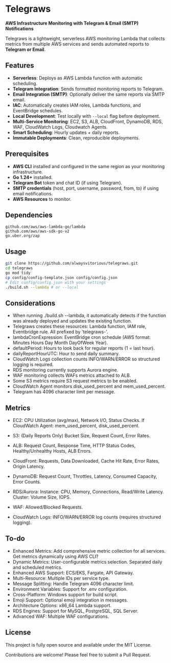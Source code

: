 # Telegraws

**AWS Infrastructure Monitoring with Telegram & Email (SMTP) Notifications**

Telegraws is a lightweight, serverless AWS monitoring Lambda that collects
metrics from multiple AWS services and sends automated reports to **Telegram or
Email**.

## Features

- **Serverless**: Deploys as AWS Lambda function with automatic scheduling.
- **Telegram Integration**: Sends formatted monitoring reports to Telegram.
- **Email Integration (SMTP)**: Optionally deliver the same reports via SMTP
  email.
- **IAC**: Automatically creates IAM roles, Lambda functions, and EventBridge
  schedules.
- **Local Development**: Test locally with `--local` flag before deployment.
- **Multi-Service Monitoring**: EC2, S3, ALB, CloudFront, DynamoDB, RDS, WAF,
  CloudWatch Logs, Cloudwatch Agents.
- **Smart Scheduling**: Hourly updates + daily reports.
- **Immutable Deployments**: Clean, reproducible deployments.

## Prerequisites

- **AWS CLI** installed and configured in the same region as your monitoring
  infrastructure.
- **Go 1.24+** installed.
- **Telegram Bot** token and chat ID (if using Telegram).
- **SMTP credentials** (host, port, username, password, from, to) if using email
  notifications.
- **AWS Resources** to monitor.

## Dependencies

```
github.com/aws/aws-lambda-go/lambda
github.com/aws/aws-sdk-go-v2
go.uber.org/zap
```

## Usage

```bash
git clone https://github.com/alwaysvitorious/telegraws.git
cd telegraws
go mod tidy
cp config/config-template.json config/config.json
# Edit config/config.json with your settings
./build.sh --lambda # or --local
```

## Considerations

- When running ./build.sh --lambda, it automatically detects if the function was
  already deployed and updates the existing function.
- Telegraws creates these resources: Lambda function, IAM role, Eventbridge
  rule. All prefixed by 'telegraws-'.
- lambdaCronExpression: EventBridge cron schedule (AWS format: Minutes Hours Day
  Month DayOfWeek Year).
- defaultPeriod: Hours to look back for regular reports (1 = last hour).
- dailyReportHourUTC: Hour to send daily summary.
- CloudWatch Logs collection counts INFO/WARN/ERROR so structured logging is
  required.
- RDS monitoring currently supports Aurora engine.
- WAF monitoring collects WAFs metrics attached to ALB.
- Some S3 metrics require S3 request metrics to be enabled.
- CloudWatch Agent monitors disk_used_percent and mem_used_percent.
- Telegram has 4096 character limit per message.

## Metrics

- EC2: CPU Utilization (avg/max), Network I/O, Status Checks. If CloudWatch
  Agent: mem_used_percent, disk_used_percent.

- S3: (Daily Reports Only) Bucket Size, Request Count, Error Rates.

- ALB: Request Count, Response Time, HTTP Status Codes, Healthy/Unhealthy Hosts,
  ALB Errors.

- CloudFront: Requests, Data Downloaded, Cache Hit Rate, Error Rates, Origin
  Latency.

- DynamoDB: Request Count, Throttles, Latency, Consumed Capacity, Error Counts.

- RDS/Aurora: Instance: CPU, Memory, Connections, Read/Write Latency. Cluster:
  Volume Size, IOPS.

- WAF: Allowed/Blocked Requests.

- CloudWatch Logs: INFO/WARN/ERROR log counts (requires structured logging).

## To-do

- Enhanced Metrics: Add comprehensive metric collection for all services. Get
  metrics dynamically using AWS CLI?
- Dynamic Metrics: User-configurable metrics selection. Separated daily and
  scheduled metrics.
- Enhanced AWS Support: ECS/EKS, Fargate, API Gateway.
- Multi-Resource: Multiple IDs per service type.
- Message Splitting: Handle Telegram 4096 character limit.
- Environment Variables: Support for .env configuration.
- Cross-Platform: Windows support for build script.
- Emoji Support: Optional emoji integration in messages.
- Architecture Options: x86_64 Lambda support.
- RDS Engines: Support for MySQL, PostgreSQL, SQL Server.
- Advanced WAF: Multiple WAF configurations.

## License

This project is fully open source and available under the MIT License.

Contributions are welcome! Please feel free to submit a Pull Request.
